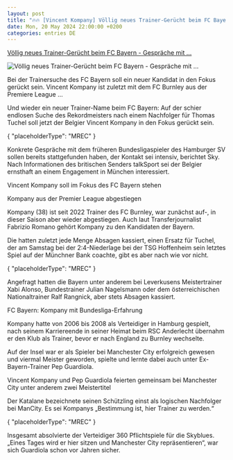 ```yaml
---
layout: post
title: "🔥🔥 [Vincent Kompany] Völlig neues Trainer-Gerücht beim FC Bayern - Gespräche mit ..."
date: Mon, 20 May 2024 22:00:00 +0200
categories: entries DE
---
```

[Völlig neues Trainer-Gerücht beim FC Bayern - Gespräche mit ...](https://www.sport1.de/news/fussball/bundesliga/2024/05/vollig-neues-trainer-gerucht-beim-fc-bayern-gesprache-mit-kompany)

![Völlig neues Trainer-Gerücht beim FC Bayern - Gespräche mit ...](https://reshape.sport1.de/c/t/3b905510-55b6-4bb8-b713-42008d397080/1200x630)

Bei der Trainersuche des FC Bayern soll ein neuer Kandidat in den Fokus gerückt sein. Vincent Kompany ist zuletzt mit dem FC Burnley aus der Premiere League ...

Und wieder ein neuer Trainer-Name beim FC Bayern: Auf der schier endlosen Suche des Rekordmeisters nach einem Nachfolger für Thomas Tuchel soll jetzt der Belgier Vincent Kompany in den Fokus gerückt sein.

{ "placeholderType": "MREC" }

Konkrete Gespräche mit dem früheren Bundesligaspieler des Hamburger SV sollen bereits stattgefunden haben, der Kontakt sei intensiv, berichtet Sky. Nach Informationen des britischen Senders talkSport sei der Belgier ernsthaft an einem Engagement in München interessiert.

Vincent Kompany soll im Fokus des FC Bayern stehen

Kompany aus der Premier League abgestiegen

Kompany (38) ist seit 2022 Trainer des FC Burnley, war zunächst auf-, in dieser Saison aber wieder abgestiegen. Auch laut Transferjournalist Fabrizio Romano gehört Kompany zu den Kandidaten der Bayern.

Die hatten zuletzt jede Menge Absagen kassiert, einen Ersatz für Tuchel, der am Samstag bei der 2:4-Niederlage bei der TSG Hoffenheim sein letztes Spiel auf der Münchner Bank coachte, gibt es aber nach wie vor nicht.

{ "placeholderType": "MREC" }

Angefragt hatten die Bayern unter anderem bei Leverkusens Meistertrainer Xabi Alonso, Bundestrainer Julian Nagelsmann oder dem österreichischen Nationaltrainer Ralf Rangnick, aber stets Absagen kassiert.

FC Bayern: Kompany mit Bundesliga-Erfahrung

Kompany hatte von 2006 bis 2008 als Verteidiger in Hamburg gespielt, nach seinem Karriereende in seiner Heimat beim RSC Anderlecht übernahm er den Klub als Trainer, bevor er nach England zu Burnley wechselte.

Auf der Insel war er als Spieler bei Manchester City erfolgreich gewesen und viermal Meister geworden, spielte und lernte dabei auch unter Ex-Bayern-Trainer Pep Guardiola.

Vincent Kompany und Pep Guardiola feierten gemeinsam bei Manchester City unter anderem zwei Meistertitel

Der Katalane bezeichnete seinen Schützling einst als logischen Nachfolger bei ManCity. Es sei Kompanys „Bestimmung ist, hier Trainer zu werden.“

{ "placeholderType": "MREC" }

Insgesamt absolvierte der Verteidiger 360 Pflichtspiele für die Skyblues. „Eines Tages wird er hier sitzen und Manchester City repräsentieren“, war sich Guardiola schon vor Jahren sicher.

